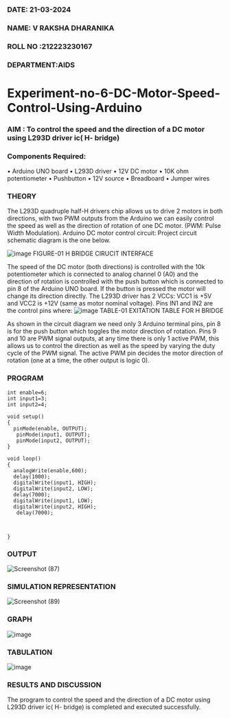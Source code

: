 
###  DATE: 21-03-2024
###  NAME: V RAKSHA DHARANIKA
###  ROLL NO :212223230167
###  DEPARTMENT:AIDS
# Experiment-no-6-DC-Motor-Speed-Control-Using-Arduino
### AIM : To control the speed and the direction of a DC motor using L293D driver ic( H- bridge)

### Components Required:
•	Arduino UNO board
•	L293D driver
•	12V DC motor
•	10K ohm potentiometer
•	Pushbutton
•	12V source
•	Breadboard
•	Jumper wires
### THEORY 
The L293D quadruple half-H drivers chip allows us to drive 2 motors in both directions, with two PWM outputs from the Arduino we can easily control the speed as well as the direction of rotation of one DC motor. (PWM: Pulse Width Modulation).
Arduino DC motor control circuit:
Project circuit schematic diagram is the one below.

![image](https://user-images.githubusercontent.com/36288975/167763051-b230c183-afc5-46f2-ba95-0f95e10dd6c9.png)
FIGURE-01 H BRIDGE CIRUCIT INTERFACE 
 
The speed of the DC motor (both directions) is controlled with the 10k potentiometer which is connected to analog channel 0 (A0) and the direction of rotation is controlled with the push button which is connected to pin 8 of the Arduino UNO board. If the button is pressed the motor will change its direction directly.
The L293D driver has 2 VCCs: VCC1 is +5V and VCC2 is +12V (same as motor nominal voltage). Pins IN1 and IN2 are the control pins where:
![image](https://user-images.githubusercontent.com/36288975/167763120-1421c2c5-8381-49eb-b376-03f6e1113b7a.png)
TABLE-01 EXITATION TABLE FOR H BRIDGE 

As shown in the circuit diagram we need only 3 Arduino terminal pins, pin 8 is for the push button which toggles the motor direction of rotation. Pins 9 and 10 are PWM signal outputs, at any time there is only 1 active PWM, this allows us to control the direction as well as the speed by varying the duty cycle of the PWM signal. The active PWM pin decides the motor direction of rotation (one at a time, the other output is logic 0).

### PROGRAM 
```
int enable=6;
int input1=3;
int input2=4;

void setup()
{
  pinMode(enable, OUTPUT);
   pinMode(input1, OUTPUT);
   pinMode(input2, OUTPUT);
}

void loop()
{
  analogWrite(enable,600);
  delay(1000);
  digitalWrite(input1, HIGH);
  digitalWrite(input2, LOW);
  delay(7000);
  digitalWrite(input1, LOW);
  digitalWrite(input2, HIGH);
   delay(7000);
     
     
     
}
```
### OUTPUT

![Screenshot (87)](https://github.com/rakshadharanika/Experiment-no-7-DC-Motor-Speed-Control-Using-Arduino/assets/149348380/d24d25fd-56ac-4b28-ab6d-578e07f9ce1b)




### SIMULATION REPRESENTATION


![Screenshot (89)](https://github.com/rakshadharanika/Experiment-no-7-DC-Motor-Speed-Control-Using-Arduino/assets/149348380/ebe65dc1-53cf-4556-9bda-c37f99158971)



### GRAPH 
![image](https://github.com/anbuselvan1519/Experiment-no-7-DC-Motor-Speed-Control-Using-Arduino/assets/139841744/5630056f-f16b-44b7-8aa1-9bbe7ed57fca)



###  TABULATION 
 

![image](https://github.com/rakshadharanika/Experiment-no-7-DC-Motor-Speed-Control-Using-Arduino/assets/149348380/08b3a11a-a865-4536-8091-b90d6939dddf)









### RESULTS AND DISCUSSION 

The program to control the speed and the direction of a DC motor using L293D driver ic( H- bridge) is completed and executed successfully.
